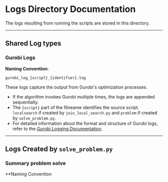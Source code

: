 
# Logs Directory Documentation

The logs resulting from running the scripts are stored in this directory.

---
## Shared Log types
### **Gurobi Logs**
**Naming Convention**:  
```
gurobi_log_{script}_{identifier}.log
```

These logs capture the output from Gurobi's optimization processes.  
- If the algorithm invokes Gurobi multiple times, the logs are appended sequentially.  
- The `{script}` part of the filneame identifies the source script.
`localsearch` if created by `join_local_search.py` and
`problem` if created by `solve_problem.py`.
- For detailed information about the format and structure of Gurobi logs, refer to the [Gurobi Logging Documentation](https://docs.gurobi.com/projects/optimizer/en/current/concepts/logging.html).

---
## Logs Created by `solve_problem.py`
### **Summary problem solve**
**Naming Convention
